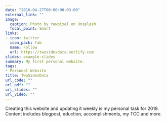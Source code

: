 ```yaml
---
date: "2016-04-27T00:00:00-03:00"
external_link: ""
image:
  caption: Photo by rawpixel on Unsplash
  focal_point: Smart
links:
- icon: twitter
  icon_pack: fab
  name: Follow
  url: https://twosidesdata.netlify.com
slides: example-slides
summary: My first personal website.
tags:
- Personal Website
title: TwoSidesData
url_code: ""
url_pdf: ""
url_slides: ""
url_video: ""
---
```


Creating this website and updating it weekly is my personal task for 2019.  
Content includes blogpost, eduction, accomplishments, my TCC and more.